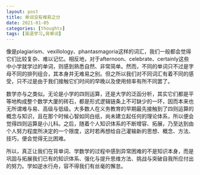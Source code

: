 ```yaml
---
layout: post
title: 单词没有难易之分
date: 2021-01-05
categories: [thoughts]
tags: [英语学习,背单词]
---
```


像是plagiarism、vexillology、phantasmagoria这样的词汇，我们一般都会觉得它们比较复杂、难以记忆。相反地，对于afternoon、celebrate、certainly这些中小学就学过的单词，则感到熟悉自然、非常简单。然而，不同的单词只不过是字母不同的排列组合，其本身并无难易之别。但之所以我们对不同词汇有着不同的感受，只不过是由于我们接触它们时间的早晚以及使用频率有所不同罢了。

数学亦与之类似。无论是小学的四则运算，还是大学的泛函分析，其实它们都是平等地构成整个数学大厦的砖石，都是形式逻辑链条上不可缺少的一环，因而本来也无所谓难与易、高级与低级。大多数人在义务教育的早期最先接触到了四则运算的概念与知识，且在那个时候心智如同白纸，尚未建立起任何的理论体系，所以便会觉得四则运算是小儿科。之后，随着个人知识体系的不断增容、拓展，乃至达到由个人努力程度所决定的一个限度，这时若再想给自己灌输新的思想、概念、方法、技巧，便会觉得无比困难。

所以，真正让我们在背单词、学数学的过程中感到异常困难的不是知识本身，而是巩固与拓展我们已有的知识体系、强化与提升思维方法、挑战与突破自我所应付出的努力。学如逆水行舟，容不得我们有丝毫的懈怠。
